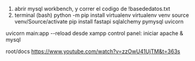 1.  abrir mysql workbench, y correr el codigo de !basededatos.txt
2.  terminal (bash)
    python -m pip install virtualenv
    virtualenv venv
    source venv/Source/activate
    pip install fastapi sqlalchemy pymysql uvicorn

<!-- correr el servidor -->

uvicorn main:app --reload
desde xampp control panel: iniciar apache & mysql

<!-- documentacion -->

root/docs
https://www.youtube.com/watch?v=zzOwU41UjTM&t=363s
